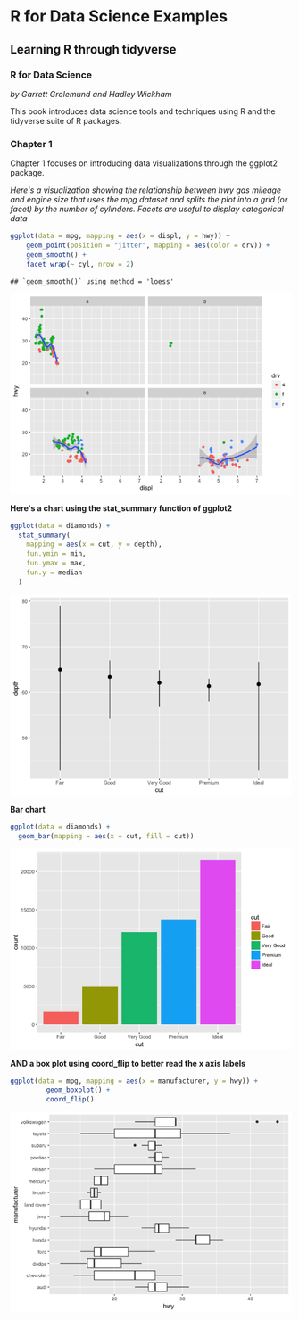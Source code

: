 R for Data Science Examples
================

Learning R through tidyverse
----------------------------

### R for Data Science

*by Garrett Grolemund and Hadley Wickham*

This book introduces data science tools and techniques using R and the tidyverse suite of R packages.

### Chapter 1

Chapter 1 focuses on introducing data visualizations through the ggplot2 package.

*Here's a visualization showing the relationship between hwy gas mileage and engine size that uses the mpg dataset and splits the plot into a grid (or facet) by the number of cylinders. Facets are useful to display categorical data*

``` r
ggplot(data = mpg, mapping = aes(x = displ, y = hwy)) +
    geom_point(position = "jitter", mapping = aes(color = drv)) +
    geom_smooth() +
    facet_wrap(~ cyl, nrow = 2)
```

    ## `geom_smooth()` using method = 'loess'

![](README_files/figure-markdown_github/unnamed-chunk-1-1.png)

**Here's a chart using the stat\_summary function of ggplot2**

``` r
ggplot(data = diamonds) +
  stat_summary(
    mapping = aes(x = cut, y = depth),
    fun.ymin = min,
    fun.ymax = max,
    fun.y = median
  )
```

![](README_files/figure-markdown_github/unnamed-chunk-2-1.png)

**Bar chart**

``` r
ggplot(data = diamonds) +
  geom_bar(mapping = aes(x = cut, fill = cut))
```

![](README_files/figure-markdown_github/unnamed-chunk-3-1.png)

**AND a box plot using coord\_flip to better read the x axis labels**

``` r
ggplot(data = mpg, mapping = aes(x = manufacturer, y = hwy)) + 
         geom_boxplot() + 
         coord_flip()
```

![](README_files/figure-markdown_github/unnamed-chunk-4-1.png)
